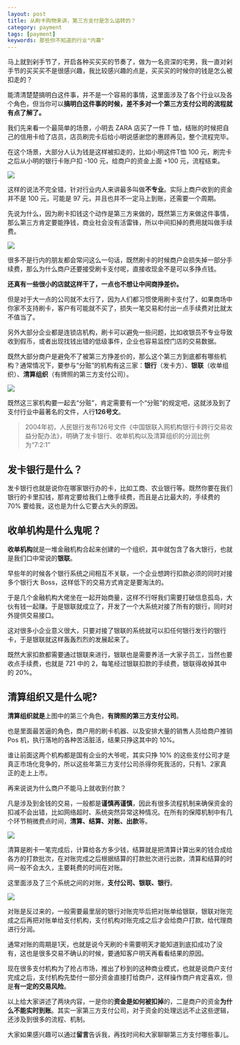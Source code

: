 ```yaml
---
layout: post
title: 从刷卡购物来讲，第三方支付是怎么运转的？
category: payment
tags: [payment]
keywords: 那些你不知道的行业"内幕"
---
```


马上就到剁手节了，开启各种买买买的节奏了，做为一名资深的宅男，我一直对剁手节的买买买不是很感兴趣，我比较感兴趣的点是，买买买的时候你的钱是怎么被扣走的？

能清清楚楚搞明白这件事，并不是一个容易的事情，这里面涉及了各个行业以及各个角色，但当你可以**搞明白这件事的时候，差不多对一个第三方支付公司的流程就有点了解了。**

我们先来看一个最简单的场景，小明去 ZARA 店买了一件 T 恤，结账的时候把自己的信用卡给了店员，店员刷完卡后给小明说感谢您的惠顾再见，整个流程完毕。

在这个场景，大部分人认为钱是这样被扣走的，比如小明这件T恤 100 元，刷完卡之后从小明的银行卡账户扣 -100 元，给商户的资金上面 +100 元，流程结束。

![](http://favorites.ren/assets/images/2019/payment/buy01.jpg)

这样的说法不完全错，针对行业内人来讲最多叫做**不专业**。实际上商户收到的资金并不是 100 元，可能是 97 元，并且也并不一定马上到账，还需要一个周期。

先说为什么，因为刷卡扣钱这个动作是第三方来做的，既然第三方来做这件事情，那么第三方肯定要能挣钱，商业社会没有活雷锋，所以中间扣掉的费用就叫做手续费。

![](http://favorites.ren/assets/images/2019/payment/buy02.jpg)

很多不是行内的朋友都会常问这么一句话，既然刷卡的时候商户会损失掉一部分手续费，那么为什么商户还要接受刷卡支付呢，直接收现金不是可以多挣点钱。

**还真有一些很小的店就这样干了，一点也不想让中间商挣差价。**

但是对于大一点的公司就不太行了，因为人们都习惯使用刷卡支付了，如果商场中你家不支持刷卡，客户有可能就不买了，损失一笔交易和付出一点手续费对比就太不值当了。

另外大部分企业都是连锁店机构，刷卡可以避免一些问题，比如收银员不专业导致收到假币，或者出现找钱出错的低级事件，企业也容易监控门店的交易数据。

既然大部分商户是避免不了被第三方挣差价的，那么这个第三方到底都有哪些机构？通常情况下，要参与“分赃”的机构有这三家：**银行**（发卡方）、**银联**（收单组织）、**清算组织**（有牌照的第三方支付公司）。

![](http://favorites.ren/assets/images/2019/payment/buy03.jpg)

既然这三家机构要一起去“分赃”，肯定需要有一个“分赃”的规定吧，这就涉及到了支付行业中最著名的文件，人行**126号文**。

> 2004年初，人民银行发布126号文件《中国银联入网机构银行卡跨行交易收益分配办法》，明确了发卡银行、收单机构以及清算组织的分润比例为“7:2:1”

## 发卡银行是什么？

发卡银行也就是说你在哪家银行办的卡，比如工商、农业银行等。既然你要在我们银行的卡里扣钱，那肯定要给我们上缴手续费，而且是占比最大的，手续费的 70% 要给我，这也是为什么它要占大头的原因。

## 收单机构是什么鬼呢？

**收单机构**就是一堆金融机构合起来创建的一个组织，其中就包含了各大银行，也就是我们口中常说的**银联**。

早些年的时候各个银行系统之间相互不关联，一个企业想跨行扣款必须的同时对接多个银行大 Boss，这样低下的交易方式肯定是要淘汰的。

于是几个金融机构大佬坐在一起开始商量，这样不行呀我们需要打破信息孤岛，大伙有钱一起赚。于是银联就成立了，开发了一个大系统对接了所有的银行，同时对外提供交易接口。

这对很多小企业意义很大，只要对接了银联的系统就可以扣任何银行发行的银行卡，于是银联就这样轰轰烈烈的发展起来了。

既然大家扣款都需要通过银联来进行，银联也是需要养活一大家子员工，当然也要收点手续费，也就是 721 中的 2，每笔经过银联扣款的手续费，银联得收掉其中的 20%。

## 清算组织又是什么呢?

**清算组织就是**上图中的第三个角色，**有牌照的第三方支付公司**。

也是里面最苦逼的角色，商户用的刷卡机器、以及安排大量的销售人员给商户推销 Pos 机，执行落地的各种苦活脏活，结果只挣这其中的 10%。

谁让前面这两个机构都是国有企业的大爷呢，其实只挣 10% 的这些支付公司才是真正市场化竞争的，所以这些年第三方支付公司杀得你死我活的，只有1、2家真正的走上上市。

再来说说为什么商户不能马上就收到付款？

凡是涉及到金钱的交易，一般都是**谨慎再谨慎**，因此有很多流程机制来确保资金的扣减不会出错，比如网络超时、系统突然异常这种情况。在所有的保障机制中有几个环节稍微费点时间，**清算、结算、对账、出款**等。

![](http://favorites.ren/assets/images/2019/payment/buy04.jpg)

清算是刷卡一笔完成后，计算给各方多少钱，结算就是把清算计算出来的钱合成给各方的打款批次，在对账完成之后根据结算的打款批次进行出款，清算和结算的时间一般不会太久，主要耗费的时间在对账。

这里面涉及了三个系统之间的对账，**支付公司、银联、银行**。

![](http://favorites.ren/assets/images/2019/payment/buy05.jpg)

对账是反过来的，一般需要最里层的银行对账完毕后把对账单给银联，银联对账完成之后再把对账单给支付机构，支付机构对账完成之后才会给商户打款，给代理商进行分润。

通常对账的周期是1天，也就是说今天刷的卡需要明天才能知道到底扣成功了没有，这也是很多交易不确认的时候，要通知客户明天再看看结果的原因。

现在很多支付机构为了抢占市场，推出了秒到的这种商业模式，也就是说商户支付完成之后，支付机构先垫付一部分资金直接打给商户，这样操作商户肯定喜欢，但是**有一定的交易风险**。

以上给大家讲述了两块内容，一是你的**资金是如何被扣掉**的，二是商户的资金**为什么不能实时到账**。其实一家第三方支付公司，对于资金的处理远远不止这些逻辑，还涉及到很多的流程、机制。

大家如果感兴趣可以通过**留言**告诉我，再找时间和大家聊聊第三方支付哪些事儿。